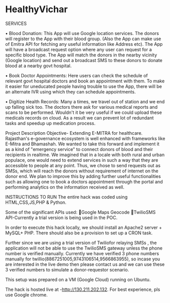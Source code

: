 # HealthyVichar
SERVICES

• Blood Donation: This App will use Google location services. The donors will register to the App with their blood group. (Also the App can make use of Emitra API for fetching any useful information like Address etc). The App will have a broadcast request option where any user can request for a specific blood type. The App will match the donors in the nearby vicinity (Google location) and send out a broadcast SMS to these donors to donate blood at a nearby govt hospital.  

• Book Doctor Appointments:  Here users can check the schedule of relevant govt hospital doctors and book an appointment with them. To make it easier for uneducated people having trouble to use the App, there will be an alternate IVR using which they can schedule appointments.

• Digitize Health Records:  Many a times, we travel out of station and we end up falling sick too. The doctors there ask for various medical reports and scans to be performed. Wouldn't it be very useful if we could upload these medicals records on cloud. As a result we can prevent lot of redundant tasks and speedup up medication process.

Project Description
Objective- Extending E-MITRA for healthcare. Rajasthan's e-governance ecosystem is well enhanced with frameworks like E-Mitra and Bhamashah. We wanted to take this forward and implement it as a kind of "emergency service" to connect donors of blood and their recipients in realtime. We imagined that in a locale with both rural and urban populace, one would need to extend services in such a way that they are accessible to people at any point. Thus, we chose to send requests out as SMSs, which will reach the donors without requirement of internet on the donor end. We plan to improve this by adding further useful functionalities such as allowing one to book a doctors appointment through the portal and performing analytics on the information received as well.

INSTRUCTIONS TO RUN
The entire hack was coded using HTML,CSS,JS,PHP & Python.

Some of the significant APIs used: Google Maps Geocode TwilioSMS API-Currently a trial version is being used in the POC.

In order to execute this hack locally, we should install an Apache2 server + MySQL+ PHP. There should also be a provision to set up a CRON task.

Further since we are using a trial version of Twiliofor relaying SMSs , the application will not be able to use the TwilioSMS gateway unless the phone number is verified manually. Currently we have verified 3 phone numbers manually for twillio(8867251005,9743106514,9566863955), so incase you are interested in the live demo then please contact us and we can use these 3 verified numbers to simulate a donor-requestor scenario.

This setup was prepared on a VM (Google Cloud) running on Ubuntu.

The hack is hosted live at -http://130.211.202.132. For best experience, pls use Google chrome.
